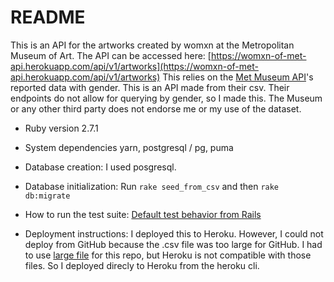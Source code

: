 # README
This is an API for the artworks created by womxn at the Metropolitan Museum of Art. 
The API can be accessed here: [https://womxn-of-met-api.herokuapp.com/api/v1/artworks](https://womxn-of-met-api.herokuapp.com/api/v1/artworks)
This relies on the [Met Museum API](https://metmuseum.github.io/)'s reported data with gender. This is an API made from their csv. Their endpoints do not allow for querying by gender, so I made this. 
The Museum or any other third party does not endorse me or my use of the dataset.




* Ruby version 2.7.1

* System dependencies yarn, postgresql / pg, puma

* Database creation: I used posgresql. 

* Database initialization: Run `rake seed_from_csv` and then `rake db:migrate` 

* How to run the test suite: [Default test behavior from Rails](https://guides.rubyonrails.org/testing.html)

* Deployment instructions: I deployed this to Heroku. However, I could not deploy from GitHub because the .csv file was too large for GitHub. I had to use [large file](https://git-lfs.github.com/) for this repo, but Heroku is not compatible with those files. So I deployed direcly to Heroku from the heroku cli. 
